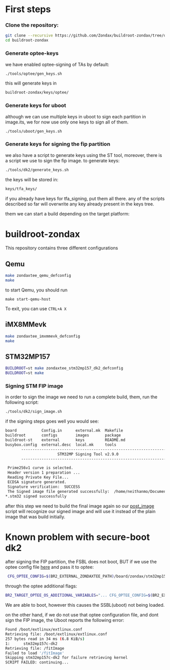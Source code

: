 # First steps

### Clone the repository:

```bash
git clone --recursive https://github.com/Zondax/buildroot-zondax/tree/dk2_secure_boot
cd buildroot-zondax
```
### Generate optee-keys
we have enabled optee-signing of TAs by default:
```bash
./tools/optee/gen_keys.sh
```
this will generate keys in 
```bash
buildroot-zondax/keys/optee/
```
### Generate keys for uboot

although we can use multiple keys in uboot to sign each partition 
in image.its, we for now use only one keys to sign all of them.
```bash
./tools/uboot/gen_keys.sh
```
### Generate keys for signing the fip partition
we also have a script to generate keys using the ST tool,
moreover, there is a script we use to sign the fip image.
to generate keys:
```bash
./tools/dk2/generate_keys.sh
```
the keys will be stored in:
```bash
keys/tfa_keys/
```
if you already have keys for tfa_signing, put them all there. any of the
scripts described so far will overwrite any key already present in the
keys tree.


them we can start a build depending on the target platform:


# buildroot-zondax

This repository contains three different configurations

## Qemu

```bash
make zondaxtee_qemu_defconfig
make
```

to start Qemu, you should run

```
make start-qemu-host
```

To exit, you can use `CTRL+A X`

## iMX8MMevk

```bash
make zondaxtee_imxmmevk_defconfig
make
```

## STM32MP157

```bash
BUILDROOT=st make zondaxtee_stm32mp157_dk2_defconfig
BUILDROOT=st make
```
### Signing STM FIP image
in order to sign the image we need to run a complete build, them, run
the following script:
```bash
./tools/dk2/sign_image.sh
```
if the signing steps goes well you would see:

```bash
board           Config.in      external.mk  Makefile
buildroot       configs        images       package
buildroot-st    external       keys         README.md
busybox.config  external.desc  local.mk     tools
       -------------------------------------------------------------------
                       STM32MP Signing Tool v2.9.0                     
       -------------------------------------------------------------------

 Prime256v1 curve is selected. 
 Header version 1 preparation ... 
 Reading Private Key File... 
 ECDSA signature generated.
 Signature verification:  SUCCESS 
 The Signed image file generated successfully:  /home/neithanmo/Documents/test-uboot/tools/dk2/../..//images//tf-a-stm32mp157c-dk2-mx_Signed.stm32
*.stm32 signed successfully
```
after this step we need to build the final image again
so our [post_image](https://github.com/Zondax/buildroot-zondax/blob/dk2_secure_boot/board/zondax/stm32mp157/post-image.sh) script will recognize our signed image and will use 
it instead of the plain image that was build initially.

# Known problem with secure-boot dk2
after signing the FIP partition, the  FSBL does not boot, BUT if we use
the optee config file [here](https://github.com/Zondax/buildroot-zondax/blob/dk2_secure_boot/board/zondax/stm32mp157/optee_conf.mk) and pass it to optee:
```bash
 CFG_OPTEE_CONFIG=$(BR2_EXTERNAL_ZONDAXTEE_PATH)/board/zondax/stm32mp157/optee_conf.mk
```
through the optee additional flags:
```bash
BR2_TARGET_OPTEE_OS_ADDITIONAL_VARIABLES="... CFG_OPTEE_CONFIG=$(BR2_EXTERNAL_ZONDAXTEE_PATH)/board/zondax/stm32mp157/optee_conf.mk"
```
We are able to boot,
however this causes the SSBL(uboot) not being loaded.

on the other hand, if we do not use that optee configuration file, and
dont sign the FIP image, the Uboot reports the following error:

```bash
Found /boot/extlinux/extlinux.conf
Retrieving file: /boot/extlinux/extlinux.conf
257 bytes read in 34 ms (6.8 KiB/s)
1:      stm32mp157c-dk2
Retrieving file: /fitImage
Failed to load '/fitImage'
Skipping stm32mp157c-dk2 for failure retrieving kernel
SCRIPT FAILED: continuing...
```

